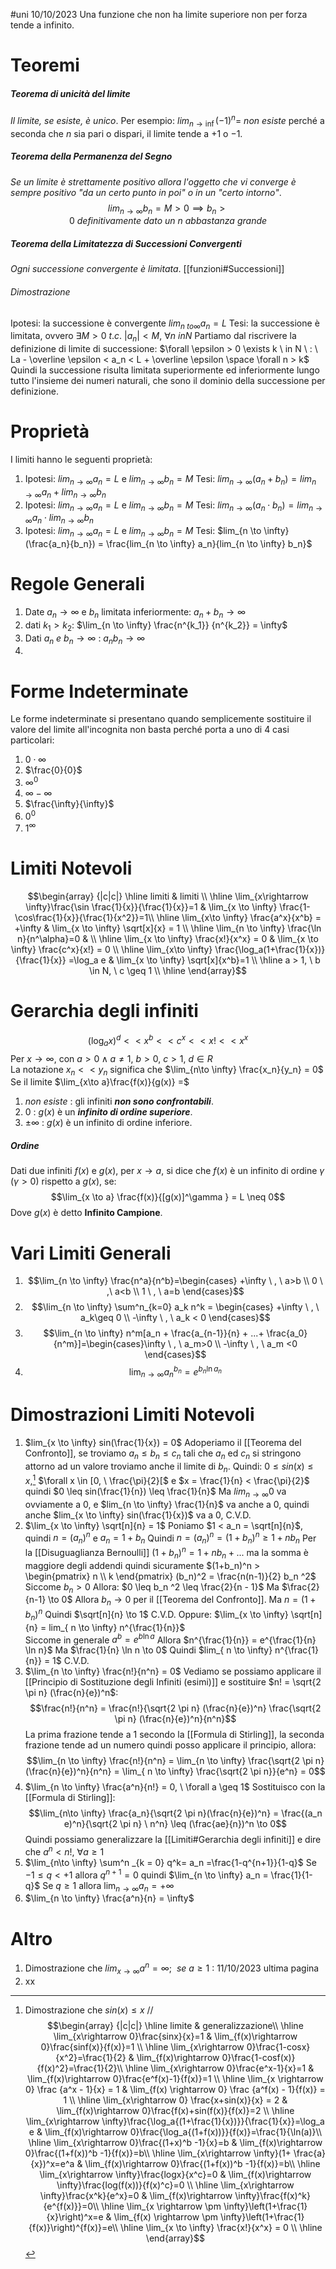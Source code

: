 #uni 10/10/2023
Una funzione che non ha limite superiore non per forza tende a infinito.
# Teoremi
##### Teorema di unicità del limite
_Il limite, se esiste, è unico_.
	Per esempio: $lim_{n \to \inf} (-1)^n= \ non \ esiste$ perché a seconda che $n$ sia pari o dispari, il limite tende a $+1$ o $-1$.
##### Teorema della Permanenza del Segno
_Se un limite è strettamente positivo allora l'oggetto che vi converge è sempre positivo "da un certo punto in poi" o in un "certo intorno"_. $$lim_{n \to \infty} b_n = M > 0 \implies b_n > 0 \  definitivamente \ dato \ un \ n \ abbastanza \ grande$$
##### Teorema della Limitatezza di Successioni Convergenti
_Ogni successione convergente è limitata_. [[funzioni#Successioni]]
###### Dimostrazione
Ipotesi: la successione è convergente $lim_{n \ to \infty} a_n = L$ 
Tesi: la successione è limitata, ovvero $\exists M > 0 \ t.c. \ |a_n| < M, \ \forall n \ in N$ 
Partiamo dal riscrivere la definizione di limite di successione: 
$\forall \epsilon > 0 \exists k \ in N \ : \ La - \overline \epsilon < a_n < L + \overline \epsilon \space \forall n > k$ 
Quindi la successione risulta limitata superiormente ed inferiormente lungo tutto l'insieme dei numeri naturali, che sono il dominio della successione per definizione.
# Proprietà
I limiti hanno le seguenti proprietà:
1. Ipotesi: $lim_{n \to \infty} a_n=L$   e   $lim_{n \to \infty} b_n=M$ 
   Tesi: $lim_{n \to \infty} (a_n + b_n) = lim_{n \to \infty} a_n +lim_{n \to \infty} b_n$ 
2. Ipotesi:  $lim_{n \to \infty} a_n=L$   e   $lim_{n \to \infty} b_n=M$ 
   Tesi: $lim_{n \to \infty} (a_n \cdot b_n) = lim_{n \to \infty} a_n \cdot lim_{n \to \infty} b_n$
3. Ipotesi:  $lim_{n \to \infty} a_n=L$   e   $lim_{n \to \infty} b_n=M$ 
   Tesi: $lim_{n \to \infty} (\frac{a_n}{b_n}) = \frac{lim_{n \to \infty} a_n}{lim_{n \to \infty} b_n}$ 
# Regole Generali
1. Date $a_n \to \infty$ e $b_n$ limitata inferiormente: $a_n + b_n \to \infty$ 
2. dati $k_1 > k_2$: $\lim_{n \to \infty} \frac{n^{k_1}} {n^{k_2}} = \infty$ 
3. Dati $a_n \ e \ b_n \to \infty$ : $a_n b_n \to \infty$ 
4. 
# Forme Indeterminate
Le forme indeterminate si presentano quando semplicemente sostituire il valore del limite all'incognita non basta perché porta a uno di 4 casi particolari:
1. $0 \cdot \infty$ 
2. $\frac{0}{0}$ 
3. $\infty ^ 0$ 
4. $\infty - \infty$ 
5. $\frac{\infty}{\infty}$ 
6. $0^0$ 
7. $1^\infty$ 
# Limiti Notevoli
$$\begin{array} {|c|c|} \hline limiti & limiti
\\ \hline
\lim_{x\rightarrow \infty}\frac{\sin \frac{1}{x}}{\frac{1}{x}}=1 & 
\lim_{x \to \infty} \frac{1-\cos\frac{1}{x}}{\frac{1}{x^2}}=1\\ \hline
\lim_{x\to \infty} \frac{a^x}{x^b} = +\infty &
\lim_{x \to \infty} \sqrt[x]{x} = 1 \\ \hline
\lim_{n \to \infty} \frac{\ln n}{n^\alpha}=0 &
\\ \hline
\lim_{x \to \infty} \frac{x!}{x^x} = 0 &
\lim_{x \to \infty} \frac{c^x}{x!} = 0 \\ \hline
\lim_{x\to \infty} \frac{\log_a(1+\frac{1}{x})}{\frac{1}{x}} =\log_a e &
\lim_{x \to \infty} \sqrt[x]{x^b}=1
\\ \hline a > 1, \ b \in N, \ c \geq 1 \\ \hline
\end{array}$$
# Gerarchia degli infiniti
$$(\log _a x)^d << x^b << c^x << x! << x^x$$Per $x \to \infty$, con $a > 0 \land a \neq 1$, $b> 0$, $c>1$, $d \in R$  
La notazione $x_n << y_n$ significa che $\lim_{n\to \infty} \frac{x_n}{y_n} = 0$
Se il limite $\lim_{x\to a}\frac{f(x)}{g(x)} =$
1. $non \ esiste$ : gli infiniti ___non sono confrontabili___.
2. $0$ : $g(x)$ è un ___infinito di ordine superiore___.
3. $\pm \infty$ : $g(x)$ è un infinito di ordine inferiore.
##### Ordine
Dati due infiniti $f(x)$ e $g(x)$, per $x \to a$, si dice che $f(x)$ è un infinito di ordine $\gamma$ ($\gamma >0$) rispetto a $g(x)$, se: $$\lim_{x \to a} \frac{f(x)}{[g(x)]^\gamma } = L \neq 0$$
Dove $g(x)$ è detto __Infinito Campione__.
# Vari Limiti Generali
1. $$\lim_{n \to \infty} \frac{n^a}{n^b}=\begin{cases} +\infty \ , \ a>b \\ 0 \ ,\ a<b \\ 1 \ , \ a=b \end{cases}$$
2. $$\lim_{n \to \infty} \sum^n_{k=0} a_k n^k = \begin{cases} +\infty \ , \ a_k\geq 0 \\ -\infty \ , \ a_k < 0 \end{cases}$$
3. $$\lim_{n \to \infty} n^m[a_n + \frac{a_{n-1}}{n} + ...+ \frac{a_0}{n^m}]=\begin{cases}\infty \ , \ a_m>0 \\ -\infty \ , \ a_m <0 \end{cases}$$
4. $$\lim_{n \to \infty} a_n^{b_n} = e^{b_n \ln a_n}$$
# Dimostrazioni Limiti Notevoli
1. $lim_{x \to \infty} sin(\frac{1}{x}) = 0$
   Adoperiamo il [[Teorema del Confronto]], se troviamo $a_n \leq b_n \leq c_n$ tali che $a_n$ ed $c_n$ si stringono attorno ad un valore troviamo anche il limite di $b_n$.
   Quindi: $0 \leq sin(x) \leq x$,[^1] $\forall x \in [0, \ \frac{\pi}{2}[$ e $x = \frac{1}{n} < \frac{\pi}{2}$ quindi $0 \leq sin(\frac{1}{n}) \leq \frac{1}{n}$ 
   Ma $lim_{n \to \infty} 0$ va ovviamente a $0$, e $lim_{n \to \infty} \frac{1}{n}$ va anche a $0$, quindi anche $lim_{x \to \infty} sin(\frac{1}{x})$ va a $0$, C.V.D.
2. $\lim_{x \to \infty} \sqrt[n]{n} = 1$
   Poniamo $1 < a_n = \sqrt[n]{n}$, quindi $n = (a_n)^n$ e $a_n = 1 + b_n$ 
   Quindi $n= (a_n)^n=(1+b_n)^n \geq 1 + nb_n$ Per la [[Disuguaglianza Bernoulli]] 
   $(1+ b_n)^n = 1 + nb_n + ...$ ma la somma è maggiore degli addendi quindi sicuramente $(1+b_n)^n > \begin{pmatrix} n \\ k \end{pmatrix} (b_n)^2 = \frac{n(n-1)}{2} b_n ^2$  
   Siccome $b_n > 0$ Allora: $0 \leq b_n ^2 \leq \frac{2}{n - 1}$ 
   Ma $\frac{2}{n-1} \to 0$ Allora $b_n \to 0$ per il [[Teorema del Confronto]].
   Ma $n = (1 + b_n ) ^n$ Quindi $\sqrt[n]{n} \to 1$ C.V.D. 
   Oppure: 
   $\lim_{x \to \infty} \sqrt[n]{n} = lim_{ n \to \infty} n^{\frac{1}{n}}$  
   Siccome in generale $a^b = e^{b\ln a}$ Allora $n^{\frac{1}{n}} = e^{\frac{1}{n} \ln n}$ Ma $\frac{1}{n} \ln n \to 0$ Quindi $lim_{ n \to \infty} n^{\frac{1}{n}} = 1$ C.V.D.
3. $\lim_{n \to \infty} \frac{n!}{n^n} = 0$
   Vediamo se possiamo applicare il [[Principio di Sostituzione degli Infiniti (esimi)]] e sostituire $n! = \sqrt{2 \pi n} (\frac{n}{e})^n$:
   $$\frac{n!}{n^n} = \frac{n!}{\sqrt{2 \pi n} (\frac{n}{e})^n} \frac{\sqrt{2 \pi n} (\frac{n}{e})^n}{n^n}$$La prima frazione tende a $1$ secondo la [[Formula di Stirling]], la seconda frazione tende ad un numero quindi posso applicare il principio, allora: $$\lim_{n \to \infty} \frac{n!}{n^n} = \lim_{n \to \infty} \frac{\sqrt{2 \pi n} (\frac{n}{e})^n}{n^n} = \lim_{ n \to \infty} \frac{\sqrt{2 \pi n}}{e^n} = 0$$
4. $\lim_{n \to \infty} \frac{a^n}{n!} = 0, \ \forall a \geq 1$ 
   Sostituisco con la [[Formula di Stirling]]: $$\lim_{n\to \infty} \frac{a_n}{\sqrt{2 \pi n}(\frac{n}{e})^n} = \frac{(a_n e)^n}{\sqrt{2 \pi n} \ n^n} \leq  (\frac{ae}{n})^n \to 0$$
   Quindi possiamo generalizzare la [[Limiti#Gerarchia degli infiniti]] e dire che $a^n < n!, \ \forall a \geq 1$
5. $\lim_{n\to \infty} \sum^n _{k = 0} q^k= a_n =\frac{1-q^{n+1}}{1-q}$ 
   Se $-1 \leq q < +1$ allora $q^{n+1} = 0$ quindi $\lim_{n \to \infty} a_n = \frac{1}{1-q}$ 
   Se $q \geq 1$ allora $\lim_{n \to \infty} a_n = +\infty$ 
6. $\lim_{n \to \infty} \frac{a^n}{n} = \infty$ 
# Altro
1. Dimostrazione che $lim_{x \to \infty} a^n = \infty; \ \ se \ a\geq 1$ : 11/10/2023 ultima pagina
2. xx
[^1]:  Dimostrazione che $sin(x) \leq x$ //
$$\begin{array} {|c|c|} \hline limite & generalizzazione\\ \hline \lim_{x\rightarrow 0}\frac{sinx}{x}=1 & \lim_{f(x)\rightarrow 0}\frac{sinf(x)}{f(x)}=1 \\ \hline \lim_{x\rightarrow 0}\frac{1-cosx}{x^2}=\frac{1}{2} & \lim_{f(x)\rightarrow 0}\frac{1-cosf(x)}{f(x)^2}=\frac{1}{2}\\ \hline \lim_{x\rightarrow 0}\frac{e^x-1}{x}=1 & \lim_{f(x)\rightarrow 0}\frac{e^f(x)-1}{f(x)}=1 \\ \hline \lim_{x \rightarrow 0} \frac {a^x - 1}{x} = 1 & \lim_{f(x) \rightarrow 0} \frac {a^f(x) - 1}{f(x)} = 1 \\  \hline \lim_{x\rightarrow 0} \frac{x+sin(x)}{x} = 2 & \lim_{f(x)\rightarrow 0}\frac{f(x)+sin(f(x)}{f(x)}=2 \\ \hline \lim_{x\rightarrow \infty}\frac{\log_a{(1+\frac{1}{x})}}{\frac{1}{x}}=\log_a e & \lim_{f(x)\rightarrow 0}\frac{\log_a{(1+f(x))}}{f(x)}=\frac{1}{\ln(a)}\\ \hline \lim_{x\rightarrow 0}\frac{(1+x)^b -1}{x}=b & \lim_{f(x)\rightarrow 0}\frac{(1+f(x))^b -1}{f(x)}=b\\ \hline \lim_{x\rightarrow \infty}(1+ \frac{a}{x})^x=e^a & \lim_{f(x)\rightarrow 0}\frac{(1+f(x))^b -1}{f(x)}=b\\ \hline \lim_{x\rightarrow \infty}\frac{logx}{x^c}=0 & \lim_{f(x)\rightarrow \infty}\frac{log(f(x))}{f(x)^c}=0 \\ \hline \lim_{x\rightarrow \infty}\frac{x^k}{e^x}=0 & \lim_{f(x)\rightarrow \infty}\frac{f(x)^k}{e^{f(x)}}=0\\ \hline \lim_{x \rightarrow \pm \infty}\left(1+\frac{1}{x}\right)^x=e & \lim_{f(x) \rightarrow \pm \infty}\left(1+\frac{1}{f(x)}\right)^{f(x)}=e\\ \hline \lim_{x \to \infty} \frac{x!}{x^x} = 0 \\ \hline \end{array}$$